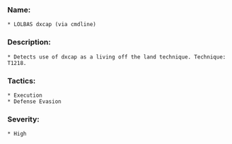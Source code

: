 ### Name:
    * LOLBAS dxcap (via cmdline)
### Description:
    * Detects use of dxcap as a living off the land technique. Technique: T1218.
### Tactics:
    * Execution
    * Defense Evasion
### Severity:
    * High
